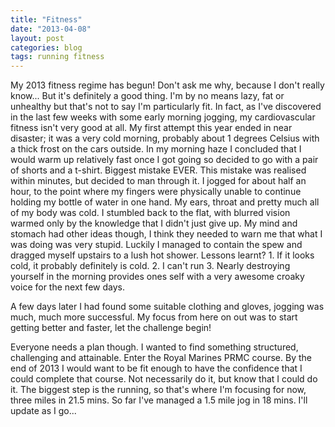 ```yaml
---
title: "Fitness"
date: "2013-04-08"
layout: post
categories: blog
tags: running fitness
---
```


My 2013 fitness regime has begun! Don't ask me why, because I don't really know... But it's definitely a good thing. I'm by no means lazy, fat or unhealthy but that's not to say I'm particularly fit. In fact, as I've discovered in the last few weeks with some early morning jogging, my cardiovascular fitness isn't very good at all. My first attempt this year ended in near disaster; it was a very cold morning, probably about 1 degrees Celsius with a thick frost on the cars outside. In my morning haze I concluded that I would warm up relatively fast once I got going so decided to go with a pair of shorts and a t-shirt. Biggest mistake EVER. This mistake was realised within minutes, but decided to man through it. I jogged for about half an hour, to the point where my fingers were physically unable to continue holding my bottle of water in one hand. My ears, throat and pretty much all of my body was cold. I stumbled back to the flat, with blurred vision warmed only by the knowledge that I didn't just give up. My mind and stomach had other ideas though, I think they needed to warn me that what I was doing was very stupid. Luckily I managed to contain the spew and dragged myself upstairs to a lush hot shower. Lessons learnt? 1. If it looks cold, it probably definitely is cold. 2. I can't run 3. Nearly destroying yourself in the morning provides ones self with a very awesome croaky voice for the next few days.

A few days later I had found some suitable clothing and gloves, jogging was much, much more successful. My focus from here on out was to start getting better and faster, let the challenge begin!

Everyone needs a plan though. I wanted to find something structured, challenging and attainable. Enter the Royal Marines PRMC course. By the end of 2013 I would want to be fit enough to have the confidence that I could complete that course. Not necessarily do it, but know that I could do it. The biggest step is the running, so that's where I'm focusing for now, three miles in 21.5 mins. So far I've managed a 1.5 mile jog in 18 mins. I'll update as I go...

